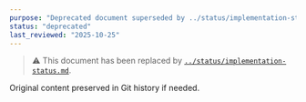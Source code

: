 ```yaml
---
purpose: "Deprecated document superseded by ../status/implementation-status.md"
status: "deprecated"
last_reviewed: "2025-10-25"
---
```


> ⚠️ This document has been replaced by [`../status/implementation-status.md`](../status/implementation-status.md).

Original content preserved in Git history if needed.
